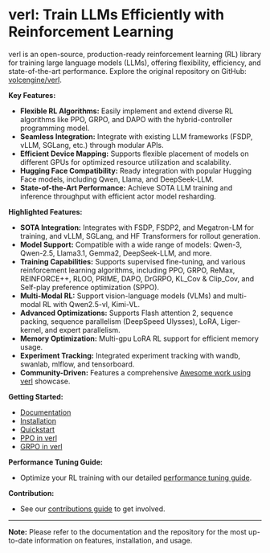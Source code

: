 # verl: Train LLMs Efficiently with Reinforcement Learning

verl is an open-source, production-ready reinforcement learning (RL) library for training large language models (LLMs), offering flexibility, efficiency, and state-of-the-art performance.  Explore the original repository on GitHub: [volcengine/verl](https://github.com/volcengine/verl).

**Key Features:**

*   **Flexible RL Algorithms:** Easily implement and extend diverse RL algorithms like PPO, GRPO, and DAPO with the hybrid-controller programming model.
*   **Seamless Integration:** Integrate with existing LLM frameworks (FSDP, vLLM, SGLang, etc.) through modular APIs.
*   **Efficient Device Mapping:**  Supports flexible placement of models on different GPUs for optimized resource utilization and scalability.
*   **Hugging Face Compatibility:** Ready integration with popular Hugging Face models, including Qwen, Llama, and DeepSeek-LLM.
*   **State-of-the-Art Performance:** Achieve SOTA LLM training and inference throughput with efficient actor model resharding.

**Highlighted Features:**

*   **SOTA Integration:** Integrates with FSDP, FSDP2, and Megatron-LM for training, and vLLM, SGLang, and HF Transformers for rollout generation.
*   **Model Support:** Compatible with a wide range of models: Qwen-3, Qwen-2.5, Llama3.1, Gemma2, DeepSeek-LLM, and more.
*   **Training Capabilities:** Supports supervised fine-tuning, and various reinforcement learning algorithms, including PPO, GRPO, ReMax, REINFORCE++, RLOO, PRIME, DAPO, DrGRPO, KL_Cov & Clip_Cov, and Self-play preference optimization (SPPO).
*   **Multi-Modal RL:** Support vision-language models (VLMs) and multi-modal RL with Qwen2.5-vl, Kimi-VL.
*   **Advanced Optimizations:** Supports Flash attention 2, sequence packing, sequence parallelism (DeepSpeed Ulysses), LoRA, Liger-kernel, and expert parallelism.
*   **Memory Optimization:** Multi-gpu LoRA RL support for efficient memory usage.
*   **Experiment Tracking:** Integrated experiment tracking with wandb, swanlab, mlflow, and tensorboard.
*   **Community-Driven:** Features a comprehensive [Awesome work using verl](https://github.com/volcengine/verl#awesome-work-using-verl) showcase.

**Getting Started:**

*   [Documentation](https://verl.readthedocs.io/en/latest/index.html)
*   [Installation](https://verl.readthedocs.io/en/latest/start/install.html)
*   [Quickstart](https://verl.readthedocs.io/en/latest/start/quickstart.html)
*   [PPO in verl](https://verl.readthedocs.io/en/latest/algo/ppo.html)
*   [GRPO in verl](https://verl.readthedocs.io/en/latest/algo/grpo.html)

**Performance Tuning Guide:**

*   Optimize your RL training with our detailed [performance tuning guide](https://verl.readthedocs.io/en/latest/perf/perf_tuning.html).

**Contribution:**

*   See our [contributions guide](CONTRIBUTING.md) to get involved.

---

**Note:** Please refer to the documentation and the repository for the most up-to-date information on features, installation, and usage.